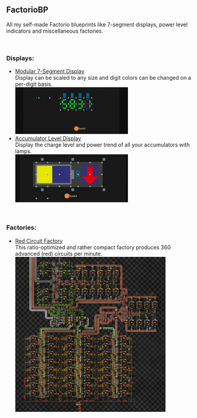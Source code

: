 ## FactorioBP
All my self-made Factorio blueprints like 7-segment displays, power level indicators and miscellaneous factories.

<br>

### Displays:
- [Modular 7-Segment Display](./Displays/Modular-7-Segment-Display/)  
  Display can be scaled to any size and digit colors can be changed on a per-digit basis.  
  <img width="300" src="./Displays/Modular-7-Segment-Display/example2.png" alt="7-Segment Display" />
- [Accumulator Level Display](./Displays/Accumulator-Level-Display/)  
  Display the charge level and power trend of all your accumulators with lamps.  
  <img width="300" src="./Displays/Accumulator-Level-Display/example2.png" alt="Accumulator Level Display" />

<br>

### Factories:
- [Red Circuit Factory](./Factories/Red-Circuits/)  
  This ratio-optimized and rather compact factory produces 360 advanced (red) circuits per minute.  
  <img width="400" src="./Factories/Red-Circuits/image.png" alt="Red Circuit Factory" />
